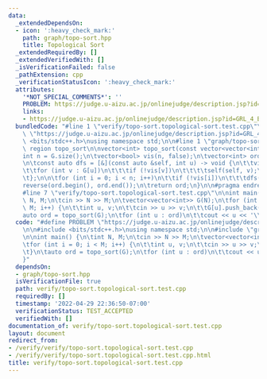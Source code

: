 ```yaml
---
data:
  _extendedDependsOn:
  - icon: ':heavy_check_mark:'
    path: graph/topo-sort.hpp
    title: Topological Sort
  _extendedRequiredBy: []
  _extendedVerifiedWith: []
  _isVerificationFailed: false
  _pathExtension: cpp
  _verificationStatusIcon: ':heavy_check_mark:'
  attributes:
    '*NOT_SPECIAL_COMMENTS*': ''
    PROBLEM: https://judge.u-aizu.ac.jp/onlinejudge/description.jsp?id=GRL_4_B
    links:
    - https://judge.u-aizu.ac.jp/onlinejudge/description.jsp?id=GRL_4_B
  bundledCode: "#line 1 \"verify/topo-sort.topological-sort.test.cpp\"\n#define PROBLEM\
    \ \"https://judge.u-aizu.ac.jp/onlinejudge/description.jsp?id=GRL_4_B\"\n\n#include\
    \ <bits/stdc++.h>\nusing namespace std;\n\n#line 1 \"graph/topo-sort.hpp\"\n#pragma\
    \ region topo_sort\n\nvector<int> topo_sort(const vector<vector<int>> &G) {\n\t\
    int n = G.size();\n\tvector<bool> vis(n, false);\n\tvector<int> ord;\n\tord.reserve(n);\n\
    \n\tconst auto dfs = [&](const auto &self, int u) -> void {\n\t\tvis[u] = true;\n\
    \t\tfor (int v : G[u])\n\t\t\tif (!vis[v])\n\t\t\t\tself(self, v);\n\t\tord.push_back(u);\n\
    \t};\n\n\tfor (int i = 0; i < n; i++)\n\t\tif (!vis[i])\n\t\t\tdfs(dfs, i);\n\t\
    reverse(ord.begin(), ord.end());\n\treturn ord;\n}\n\n#pragma endregion topo_sort\n\
    #line 7 \"verify/topo-sort.topological-sort.test.cpp\"\n\nint main() {\n\tint\
    \ N, M;\n\tcin >> N >> M;\n\tvector<vector<int>> G(N);\n\tfor (int i = 0; i <\
    \ M; i++) {\n\t\tint u, v;\n\t\tcin >> u >> v;\n\t\tG[u].push_back(v);\n\t}\n\t\
    auto ord = topo_sort(G);\n\tfor (int u : ord)\n\t\tcout << u << '\\n';\n}\n"
  code: "#define PROBLEM \"https://judge.u-aizu.ac.jp/onlinejudge/description.jsp?id=GRL_4_B\"\
    \n\n#include <bits/stdc++.h>\nusing namespace std;\n\n#include \"graph/topo-sort.hpp\"\
    \n\nint main() {\n\tint N, M;\n\tcin >> N >> M;\n\tvector<vector<int>> G(N);\n\
    \tfor (int i = 0; i < M; i++) {\n\t\tint u, v;\n\t\tcin >> u >> v;\n\t\tG[u].push_back(v);\n\
    \t}\n\tauto ord = topo_sort(G);\n\tfor (int u : ord)\n\t\tcout << u << '\\n';\n\
    }"
  dependsOn:
  - graph/topo-sort.hpp
  isVerificationFile: true
  path: verify/topo-sort.topological-sort.test.cpp
  requiredBy: []
  timestamp: '2022-04-29 22:36:50-07:00'
  verificationStatus: TEST_ACCEPTED
  verifiedWith: []
documentation_of: verify/topo-sort.topological-sort.test.cpp
layout: document
redirect_from:
- /verify/verify/topo-sort.topological-sort.test.cpp
- /verify/verify/topo-sort.topological-sort.test.cpp.html
title: verify/topo-sort.topological-sort.test.cpp
---
```

